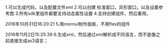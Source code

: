 1.可以生成代码，以及配置文件xml
2.可以创建  标准窗口，异形窗口，以及设置参考图
3.所有sdk里组件都要支持动态属性设置
4.支持创建组件，然后重用。

2016年10月31日16:20:21
5.用mornui制作面板，不用flex的组件

2016年11月2日15:25:39
6.生成xml，然后通过xml解析成不同语言，而不是像之前直接生成as3语言；